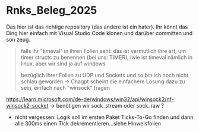 # Rnks_Beleg_2025
Das hier ist das richtige repository (das andere ist ein hater).
Ihr könnt das Ding hier einfach mit Visual Studio Code klonen und darüber committen und son zeug.

> falls ihr "timeval" in ihren Folien seht: das ist vermutlich ihre art, um timer structs zu benennen (bei uns: TIMER), iwie ist timeval nämlich in linux, aber wir sind ja auf windows
>
> bezüglich ihrer Folien zu UDP und Sockets und so bin ich noch nicht schlau geworden -> Chagpt scheint die einfachere Lösung dazu zu sein, einfach nach "winsock" fragen
>


https://learn.microsoft.com/de-de/windows/win32/api/winsock2/nf-winsock2-socket
-> benötigen wir sock_stream oder sock_raw ?

* nicht vergessen: Logik soll im ersten Paket Ticks-To-Go finden und dann alle 300ms einen Tick dekrementieren...siehe Hinweisfolien
